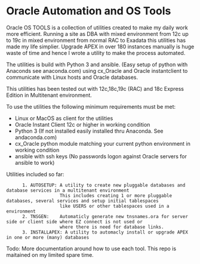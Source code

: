 # Oracle Automation and OS Tools

Oracle OS TOOLS is a collection of utilities created to make my daily work more efficient.
Running a site as DBA with mixed environment from 12c up to 19c in mixed environment from
normal RAC to Exadata this utilities has made my life simplier. Upgrade APEX in over 180 instances 
manually is huge waste of time and hence I wrote a utility to make the process automated.

The utilities is build with Python 3 and ansible. (Easy setup of python with Anaconds see anaconda.com)
using cx_Oracle and Oracle instantclient to communicate with Linux hosts and Oracle databases.

This utilities has been tested out with 12c,18c,19c (RAC) and 18c Express Edition in Multitenant environment.

To use the utilities the following minimum requirements must be met:

* Linux or MacOS as client for the utilities
* Oracle Instant Client 12c or higher in working condition
* Python 3 (If not installed easily installed thru Anaconda. See andaconda.com) 
* cx_Oracle python module matching your current python environment in working condition
* ansible with ssh keys (No passwords logon against Oracle servers for ansible to work)

Utilities included so far:

          1. AUTOSETUP: A utility to create new pluggable databases and database services in a multitenant environment
                        This includes creating 1 or more pluggable databases, several services and setup initial tablespaces
                        like USERS or other tablespaces used in a environment
          2. TNSGEN:    Automaticly generate new tnsnames.ora for server side or client side where EZ connect is not used or
                        where there is need for database links.
          3. INSTALLAPEX: A utility to automacly install or upgrade APEX in one or more (many) databases
          

                       
Todo:
More documentation around how to use each tool. This repo is maitained on my limited spare time.
